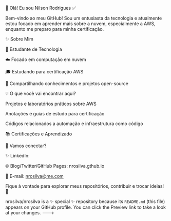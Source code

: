 👋 Olá! Eu sou Nilson Rodrigues ✅

Bem-vindo ao meu GitHub! Sou um entusiasta da tecnologia e atualmente estou focado em aprender mais sobre a nuvem, especialmente a AWS, enquanto me preparo para minha certificação.

✨ Sobre Mim

🔧 Estudante de Tecnologia

☁️ Focado em computação em nuvem

🎓 Estudando para certificação AWS

📝 Compartilhando conhecimentos e projetos open-source

💡 O que você vai encontrar aqui?

Projetos e laboratórios práticos sobre AWS

Anotações e guias de estudo para certificação

Códigos relacionados a automação e infraestrutura como código

📚 Certificações e Aprendizado

💬 Vamos conectar?

✨ LinkedIn: 

🌐 Blog/Twitter/GitHub Pages: nrosilva.gthub.io

📧 E-mail: nrosilva@me.com

Fique à vontade para explorar meus repositórios, contribuir e trocar ideias! 🌟


nrosilva/nrosilva is a ✨ special ✨ repository because its `README.md` (this file) appears on your GitHub profile.
You can click the Preview link to take a look at your changes.
--->
